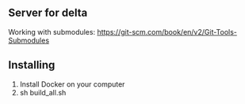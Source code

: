 ## Server for delta

Working with submodules: https://git-scm.com/book/en/v2/Git-Tools-Submodules


## Installing
1. Install Docker on your computer
2. sh build_all.sh
